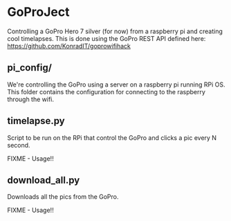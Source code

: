 # GoProJect

Controlling a GoPro Hero 7 silver (for now) from a raspberry pi and creating cool timelapses.
This is done using the GoPro REST API defined here: https://github.com/KonradIT/goprowifihack

## pi\_config/

We're controlling the GoPro using a server on a raspberry pi running RPi OS.
This folder contains the configuration for connecting to the raspberry through the wifi.

## timelapse.py

Script to be run on the RPi that control the GoPro and clicks a pic every N second.

FIXME - Usage!!

## download\_all.py

Downloads all the pics from the GoPro.

FIXME - Usage!!
